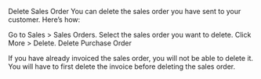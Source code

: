 Delete Sales Order
You can delete the sales order you have sent to your customer. Here’s how:

Go to Sales > Sales Orders.
Select the sales order you want to delete.
Click More > Delete.
Delete Purchase Order

If you have already invoiced the sales order, you will not be able to delete it. You will have to first delete the invoice before deleting the sales order.
